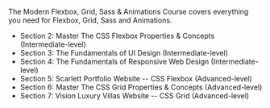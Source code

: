 The Modern Flexbox, Grid, Sass & Animations Course covers everything you need for Flexbox, Grid, Sass and Animations.

<ul>
  <li>Section 2: Master The CSS Flexbox Properties & Concepts (Intermediate-level)</li>
  <li>Section 3: The Fundamentals of UI Design (Intermediate-level)</li>
  <li>Section 4: The Fundamentals of Responsive Web Design (Intermediate-level)</li>
  <li>Section 5: Scarlett Portfolio Website -- CSS Flexbox (Advanced-level)</li>
  <li>Section 6: Master The CSS Grid Properties & Concepts (Advanced-level)</li>
  <li>Section 7: Vision Luxury Villas Website -- CSS Grid (Advanced-level)</li>
  
</ul>
